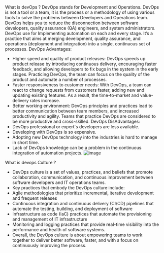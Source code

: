 What is devOps ?
DevOps stands for Development and Operations. DevOps is not a tool or a team, it is the process or a methodology of using various tools to solve the problems between Developers and Operations team. DevOps helps you to reduce the disconnection between software developers, quality assurance (QA) engineers, and system administrators. DevOps use for Implementing automation on each and every stage.
It’s a practice that aims at merging development, quality assurance, and operations (deployment and integration) into a single, continuous set of processes. 
DevOps Advantages: 
- Higher speed and quality of product releases: DevOps speeds up product release by introducing continuous delivery, encouraging faster feedback, and allowing developers to fix bugs in the system in the early stages. Practicing DevOps, the team can focus on the quality of the product and automate a number of processes.
- Faster responsiveness to customer needs: With DevOps, a team can react to change requests from customers faster, adding new and updating existing features. As a result, the time-to-market and value-delivery rates increase.
- Better working environment: DevOps principles and practices lead to better communication between team members, and increased productivity and agility. Teams that practice DevOps are considered to be more productive and cross-skilled. 
DevOps DisAdvantages: 
- DevOps professional or expert's developers are less available.
- Developing with DevOps is so expensive.
- Adopting new DevOps technology into the industries is hard to manage in short time.
- Lack of DevOps knowledge can be a problem in the continuous integration of automation projects.
![image](https://user-images.githubusercontent.com/82168872/229294220-fb7cb1ff-d224-41bb-bc6f-6a938c6193f2.png)


What is devops Culture ? 
- DevOps culture is a set of values, practices, and beliefs that promote collaboration, communication, and continuous improvement between software developers and IT operations teams. 
- Key practices that embody the DevOps culture include:
- Agile methodologies that prioritize incremental, iterative development and frequent releases
- Continuous integration and continuous delivery (CI/CD) pipelines that automate the testing, building, and deployment of software
- Infrastructure as code (IaC) practices that automate the provisioning and management of IT infrastructure
- Monitoring and logging practices that provide real-time visibility into the performance and health of software systems.
- Overall, the DevOps culture is about empowering teams to work together to deliver better software, faster, and with a focus on continuously improving the process.
